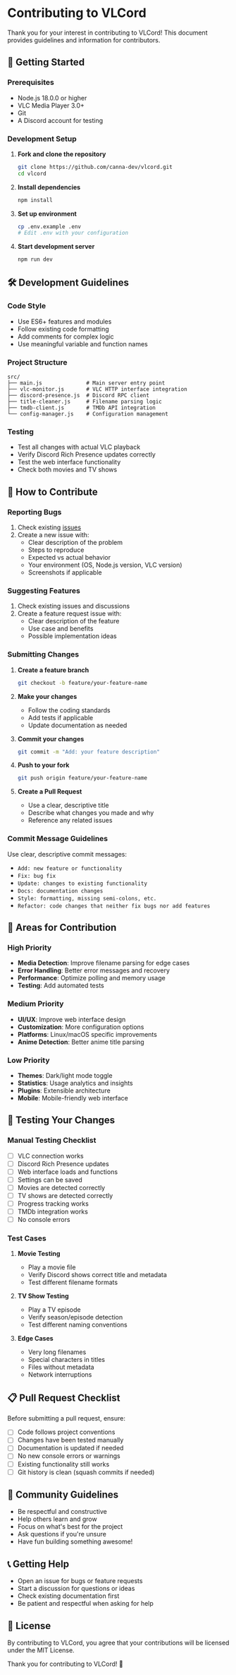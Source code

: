 # Contributing to VLCord

Thank you for your interest in contributing to VLCord! This document provides guidelines and information for contributors.

## 🚀 Getting Started

### Prerequisites

- Node.js 18.0.0 or higher
- VLC Media Player 3.0+
- Git
- A Discord account for testing

### Development Setup

1. **Fork and clone the repository**
   ```bash
   git clone https://github.com/canna-dev/vlcord.git
   cd vlcord
   ```

2. **Install dependencies**
   ```bash
   npm install
   ```

3. **Set up environment**
   ```bash
   cp .env.example .env
   # Edit .env with your configuration
   ```

4. **Start development server**
   ```bash
   npm run dev
   ```

## 🛠️ Development Guidelines

### Code Style

- Use ES6+ features and modules
- Follow existing code formatting
- Add comments for complex logic
- Use meaningful variable and function names

### Project Structure

```
src/
├── main.js              # Main server entry point
├── vlc-monitor.js       # VLC HTTP interface integration
├── discord-presence.js  # Discord RPC client
├── title-cleaner.js     # Filename parsing logic
├── tmdb-client.js       # TMDb API integration
└── config-manager.js    # Configuration management
```

### Testing

- Test all changes with actual VLC playback
- Verify Discord Rich Presence updates correctly
- Test the web interface functionality
- Check both movies and TV shows

## 📝 How to Contribute

### Reporting Bugs

1. Check existing [issues](https://github.com/canna-dev/vlcord/issues)
2. Create a new issue with:
   - Clear description of the problem
   - Steps to reproduce
   - Expected vs actual behavior
   - Your environment (OS, Node.js version, VLC version)
   - Screenshots if applicable

### Suggesting Features

1. Check existing issues and discussions
2. Create a feature request issue with:
   - Clear description of the feature
   - Use case and benefits
   - Possible implementation ideas

### Submitting Changes

1. **Create a feature branch**
   ```bash
   git checkout -b feature/your-feature-name
   ```

2. **Make your changes**
   - Follow the coding standards
   - Add tests if applicable
   - Update documentation as needed

3. **Commit your changes**
   ```bash
   git commit -m "Add: your feature description"
   ```

4. **Push to your fork**
   ```bash
   git push origin feature/your-feature-name
   ```

5. **Create a Pull Request**
   - Use a clear, descriptive title
   - Describe what changes you made and why
   - Reference any related issues

### Commit Message Guidelines

Use clear, descriptive commit messages:

- `Add: new feature or functionality`
- `Fix: bug fix`
- `Update: changes to existing functionality`
- `Docs: documentation changes`
- `Style: formatting, missing semi-colons, etc.`
- `Refactor: code changes that neither fix bugs nor add features`

## 🎯 Areas for Contribution

### High Priority

- **Media Detection**: Improve filename parsing for edge cases
- **Error Handling**: Better error messages and recovery
- **Performance**: Optimize polling and memory usage
- **Testing**: Add automated tests

### Medium Priority

- **UI/UX**: Improve web interface design
- **Customization**: More configuration options
- **Platforms**: Linux/macOS specific improvements
- **Anime Detection**: Better anime title parsing

### Low Priority

- **Themes**: Dark/light mode toggle
- **Statistics**: Usage analytics and insights
- **Plugins**: Extensible architecture
- **Mobile**: Mobile-friendly web interface

## 🧪 Testing Your Changes

### Manual Testing Checklist

- [ ] VLC connection works
- [ ] Discord Rich Presence updates
- [ ] Web interface loads and functions
- [ ] Settings can be saved
- [ ] Movies are detected correctly
- [ ] TV shows are detected correctly
- [ ] Progress tracking works
- [ ] TMDb integration works
- [ ] No console errors

### Test Cases

1. **Movie Testing**
   - Play a movie file
   - Verify Discord shows correct title and metadata
   - Test different filename formats

2. **TV Show Testing**
   - Play a TV episode
   - Verify season/episode detection
   - Test different naming conventions

3. **Edge Cases**
   - Very long filenames
   - Special characters in titles
   - Files without metadata
   - Network interruptions

## 📋 Pull Request Checklist

Before submitting a pull request, ensure:

- [ ] Code follows project conventions
- [ ] Changes have been tested manually
- [ ] Documentation is updated if needed
- [ ] No new console errors or warnings
- [ ] Existing functionality still works
- [ ] Git history is clean (squash commits if needed)

## 🤝 Community Guidelines

- Be respectful and constructive
- Help others learn and grow
- Focus on what's best for the project
- Ask questions if you're unsure
- Have fun building something awesome!

## 📞 Getting Help

- Open an issue for bugs or feature requests
- Start a discussion for questions or ideas
- Check existing documentation first
- Be patient and respectful when asking for help

## 📄 License

By contributing to VLCord, you agree that your contributions will be licensed under the MIT License.

Thank you for contributing to VLCord! 🚀
